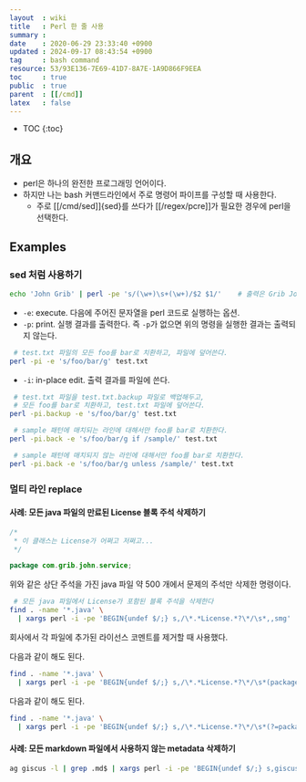 ```yaml
---
layout  : wiki
title   : Perl 한 줄 사용
summary : 
date    : 2020-06-29 23:33:40 +0900
updated : 2024-09-17 08:43:54 +0900
tag     : bash command
resource: 53/93E136-7E69-41D7-8A7E-1A9D866F9EEA
toc     : true
public  : true
parent  : [[/cmd]]
latex   : false
---
```

* TOC
{:toc}

## 개요

- perl은 하나의 완전한 프로그래밍 언어이다.
- 하지만 나는 bash 커맨드라인에서 주로 명령어 파이프를 구성할 때 사용한다.
    - 주로 [[/cmd/sed]]{sed}를 쓰다가 [[/regex/pcre]]가 필요한 경우에 perl을 선택한다.

## Examples

### sed 처럼 사용하기
```sh
echo 'John Grib' | perl -pe 's/(\w+)\s+(\w+)/$2 $1/'    # 출력은 Grib John
```

- `-e`: execute. 다음에 주어진 문자열을 perl 코드로 실행하는 옵션.
- `-p`: print. 실행 결과를 출력한다. 즉 `-p`가 없으면 위의 명령을 실행한 결과는 출력되지 않는다.

```sh
 # test.txt 파일의 모든 foo를 bar로 치환하고, 파일에 덮어쓴다.
perl -pi -e 's/foo/bar/g' test.txt
```

- `-i`: in-place edit. 출력 결과를 파일에 쓴다.

```sh
 # test.txt 파일을 test.txt.backup 파일로 백업해두고,
 # 모든 foo를 bar로 치환하고, test.txt 파일에 덮어쓴다.
perl -pi.backup -e 's/foo/bar/g' test.txt
```

```sh
 # sample 패턴에 매치되는 라인에 대해서만 foo를 bar로 치환한다.
perl -pi.back -e 's/foo/bar/g if /sample/' test.txt
```

```sh
 # sample 패턴에 매치되지 않는 라인에 대해서만 foo를 bar로 치환한다.
perl -pi.back -e 's/foo/bar/g unless /sample/' test.txt
```

### 멀티 라인 replace

#### 사례: 모든 java 파일의 만료된 License 블록 주석 삭제하기

```java
/*
 * 이 클래스는 License가 어쩌고 저쩌고...
 */

package com.grib.john.service;
```

위와 같은 상단 주석을 가진 java 파일 약 500 개에서 문제의 주석만 삭제한 명령이다.

```sh
 # 모든 java 파일에서 License가 포함된 블록 주석을 삭제한다
find . -name '*.java' \
  | xargs perl -i -pe 'BEGIN{undef $/;} s,/\*.*License.*?\*/\s*,,smg'
```

회사에서 각 파일에 추가된 라이선스 코멘트를 제거할 때 사용했다.

다음과 같이 해도 된다.

```sh
find . -name '*.java' \
  | xargs perl -i -pe 'BEGIN{undef $/;} s,/\*.*License.*?\*/\s*(package),$1,smg'
```

다음과 같이 해도 된다.

```sh
find . -name '*.java' \
  | xargs perl -i -pe 'BEGIN{undef $/;} s,/\*.*License.*?\*/\s*(?=package),,smg'
```

#### 사례: 모든 markdown 파일에서 사용하지 않는 metadata 삭제하기

```bash
ag giscus -l | grep .md$ | xargs perl -i -pe 'BEGIN{undef $/;} s,giscus *: *auto\s*---,---,smg'
```
